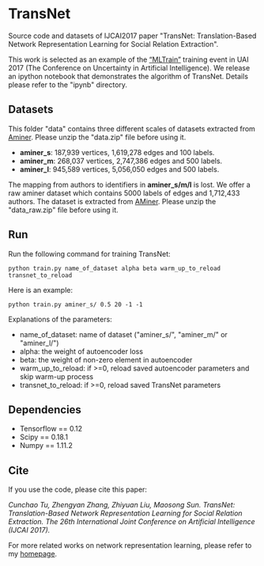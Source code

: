 # TransNet
Source code and datasets of IJCAI2017 paper "TransNet: Translation-Based Network Representation Learning for Social Relation Extraction".

This work is selected as an example of the [“MLTrain”](http://auai.org/uai2017/training.php) training event in UAI 2017 (The Conference on Uncertainty in Artificial Intelligence). We release an ipython notebook that demonstrates the algorithm of TransNet. Details please refer to the "ipynb" directory.

## Datasets
This folder "data" contains three different scales of datasets extracted from [Aminer](https://cn.aminer.org/). Please unzip the "data.zip" file before using it.

* **aminer_s**: 187,939 vertices, 1,619,278 edges and 100 labels.
* **aminer_m**: 268,037 vertices, 2,747,386 edges and 500 labels.
* **aminer_l**: 945,589 vertices, 5,056,050 edges and 500 labels.

The mapping from authors to identifiers in **aminer_s/m/l** is lost. We offer a raw aminer dataset which contains 5000 labels of edges and 1,712,433 authors. The dataset is extracted from [AMiner](https://aminer.org/aminernetwork). Please unzip the "data_raw.zip" file before using it.

## Run

Run the following command for training TransNet:

    python train.py name_of_dataset alpha beta warm_up_to_reload transnet_to_reload

Here is an example:

    python train.py aminer_s/ 0.5 20 -1 -1
    
Explanations of the parameters:

* name_of_dataset: name of dataset ("aminer_s/", "aminer_m/" or "aminer_l/")
* alpha: the weight of autoencoder loss
* beta: the weight of non-zero element in autoencoder
* warm_up_to_reload: if >=0, reload saved autoencoder parameters and skip warm-up process
* transnet_to_reload: if >=0, reload saved TransNet parameters

## Dependencies
* Tensorflow == 0.12
* Scipy == 0.18.1
* Numpy == 1.11.2

## Cite
If you use the code, please cite this paper:

_Cunchao Tu, Zhengyan Zhang, Zhiyuan Liu, Maosong Sun. TransNet: Translation-Based Network Representation Learning for Social Relation Extraction.  The 26th International Joint Conference on Artificial Intelligence (IJCAI 2017)._

For more related works on network representation learning, please refer to my [homepage](http://thunlp.org/~tcc/).
